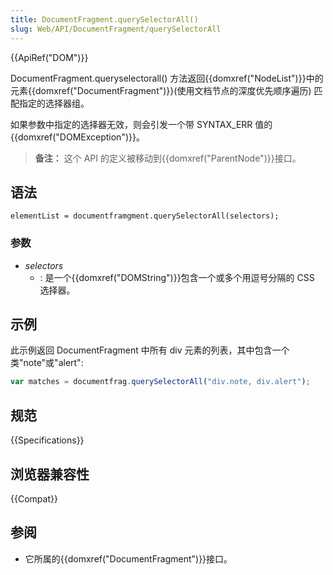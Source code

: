 ```yaml
---
title: DocumentFragment.querySelectorAll()
slug: Web/API/DocumentFragment/querySelectorAll
---
```


{{ApiRef("DOM")}}

DocumentFragment.queryselectorall() 方法返回{{domxref("NodeList")}}中的元素{{domxref("DocumentFragment")}}(使用文档节点的深度优先顺序遍历) 匹配指定的选择器组。

如果参数中指定的选择器无效，则会引发一个带 SYNTAX_ERR 值的{{domxref("DOMException")}}。

> **备注：** 这个 API 的定义被移动到{{domxref("ParentNode")}}接口。

## 语法

```
elementList = documentframgment.querySelectorAll(selectors);
```

### 参数

- _selectors_
  - : 是一个{{domxref("DOMString")}}包含一个或多个用逗号分隔的 CSS 选择器。

## 示例

此示例返回 DocumentFragment 中所有 div 元素的列表，其中包含一个类"note"或"alert":

```js
var matches = documentfrag.querySelectorAll("div.note, div.alert");
```

## 规范

{{Specifications}}

## 浏览器兼容性

{{Compat}}

## 参阅

- 它所属的{{domxref("DocumentFragment")}}接口。
